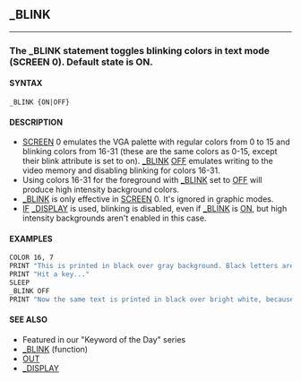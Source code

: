 ## _BLINK
---

### The _BLINK statement toggles blinking colors in text mode (SCREEN 0). Default state is ON.

#### SYNTAX

`_BLINK {ON|OFF}`

#### DESCRIPTION
* [SCREEN](./SCREEN.md) 0 emulates the VGA palette with regular colors from 0 to 15 and blinking colors from 16-31 (these are the same colors as 0-15, except their blink attribute is set to on). [_BLINK](./_BLINK.md) [OFF](./OFF.md) emulates writing to the video memory and disabling blinking for colors 16-31.
* Using colors 16-31 for the foreground with [_BLINK](./_BLINK.md) set to [OFF](./OFF.md) will produce high intensity background colors.
* [_BLINK](./_BLINK.md) is only effective in [SCREEN](./SCREEN.md) 0. It's ignored in graphic modes.
* [IF](./IF.md) [_DISPLAY](./_DISPLAY.md) is used, blinking is disabled, even if [_BLINK](./_BLINK.md) is [ON](./ON.md), but high intensity backgrounds aren't enabled in this case.


#### EXAMPLES
```vb
COLOR 16, 7
PRINT "This is printed in black over gray background. Black letters are blinking."
PRINT "Hit a key..."
SLEEP
_BLINK OFF
PRINT "Now the same text is printed in black over bright white, because blinking was disabled."
```
  


#### SEE ALSO
* Featured in our "Keyword of the Day" series
* [_BLINK](./_BLINK.md) (function)
* [OUT](./OUT.md)
* [_DISPLAY](./_DISPLAY.md)
